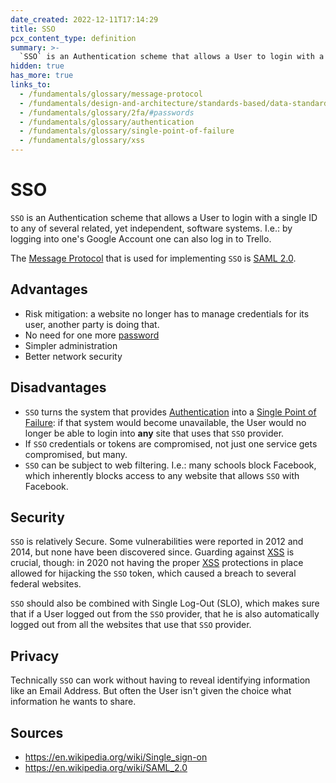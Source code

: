 ```yaml
---
date_created: 2022-12-11T17:14:29
title: SSO
pcx_content_type: definition
summary: >-
  `SSO` is an Authentication scheme that allows a User to login with a single ID to any of several related, yet independent, software systems.
hidden: true
has_more: true
links_to:
  - /fundamentals/glossary/message-protocol
  - /fundamentals/design-and-architecture/standards-based/data-standards/saml
  - /fundamentals/glossary/2fa/#passwords
  - /fundamentals/glossary/authentication
  - /fundamentals/glossary/single-point-of-failure
  - /fundamentals/glossary/xss
---
```


# SSO

`SSO` is an Authentication scheme that allows a User to login with a single ID to any of several related, yet independent, software systems. I.e.: by logging into one's Google Account one can also log in to Trello.

The [Message Protocol](/fundamentals/glossary/message-protocol) that is used for implementing `SSO` is [SAML 2.0](/fundamentals/design-and-architecture/standards-based/data-standards/saml).

## Advantages

- Risk mitigation: a website no longer has to manage credentials for its user, another party is doing that.
- No need for one more [password](/fundamentals/glossary/2fa/#passwords)
- Simpler administration
- Better network security

## Disadvantages

- `SSO` turns the system that provides [Authentication](/fundamentals/glossary/authentication) into a [Single Point of Failure](/fundamentals/glossary/single-point-of-failure): if that system would become unavailable, the User would no longer be able to login into **any** site that uses that `SSO` provider.
- If `SSO` credentials or tokens are compromised, not just one service gets compromised, but many.
- `SSO` can be subject to web filtering. I.e.: many schools block Facebook, which inherently blocks access to any website that allows `SSO` with Facebook.

## Security

`SSO` is relatively Secure. Some vulnerabilities were reported in 2012 and 2014, but none have been discovered since. Guarding against [XSS](/fundamentals/glossary/xss) is crucial, though: in 2020 not having the proper [XSS](/fundamentals/glossary/xss) protections in place allowed for hijacking the `SSO` token, which caused a breach to several federal websites.

`SSO` should also be combined with Single Log-Out (SLO), which makes sure that if a User logged out from the `SSO` provider, that he is also automatically logged out from all the websites that use that `SSO` provider.

## Privacy

Technically `SSO` can work without having to reveal identifying information like an Email Address. But often the User isn't given the choice what information he wants to share.

## Sources

- https://en.wikipedia.org/wiki/Single_sign-on
- https://en.wikipedia.org/wiki/SAML_2.0
